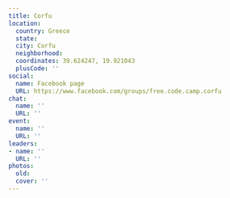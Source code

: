 ```yaml
---
title: Corfu
location:
  country: Greece
  state: 
  city: Corfu
  neighborhood: 
  coordinates: 39.624247, 19.921043
  plusCode: ''
social:
  name: Facebook page
  URL: https://www.facebook.com/groups/free.code.camp.corfu
chat:
  name: ''
  URL: ''
event:
  name: ''
  URL: ''
leaders:
- name: ''
  URL: ''
photos:
  old: 
  cover: ''
---
```

